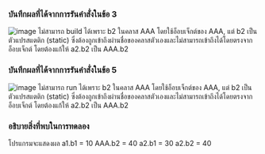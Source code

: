 ### บันทึกผลที่ได้จากการรันคำสั่งในข้อ 3
![image](https://github.com/Chaiyapa/03376836-OOP-2566-Lab-06/assets/144195729/5775576f-7663-479a-bbf9-a69e34e3b428)
ไม่สามารถ build ได้เพราะ b2 ในคลาส AAA โดยใช้อ็อบเจ็กต์ของ AAA, แต่ b2 เป็นตัวแปรสแตติก (static) ซึ่งต้องถูกเข้าถึงผ่านชื่อของคลาสตัวเองและไม่สามารถเข้าถึงได้โดยตรงจากอ็อบเจ็กต์ โดยต้องแก้ให้ a2.b2 เป็น AAA.b2

### บันทึกผลที่ได้จากการรันคำสั่งในข้อ 5
![image](https://github.com/Chaiyapa/03376836-OOP-2566-Lab-06/assets/144195729/18528106-d0dc-46d7-b944-0507f48b5c16)
ไม่สามารถ run ได้เพราะ b2 ในคลาส AAA โดยใช้อ็อบเจ็กต์ของ AAA, แต่ b2 เป็นตัวแปรสแตติก (static) ซึ่งต้องถูกเข้าถึงผ่านชื่อของคลาสตัวเองและไม่สามารถเข้าถึงได้โดยตรงจากอ็อบเจ็กต์ โดยต้องแก้ให้ a2.b2 เป็น AAA.b2
### อธิบายสิ่งที่พบในการทดลอง
โปรแกรมจะแสดงผล a1.b1 = 10 AAA.b2 = 40 a2.b1 = 30 a2.b2 = 40

